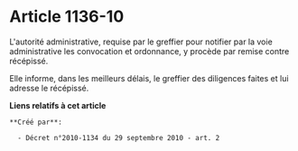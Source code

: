 # Article 1136-10

L'autorité administrative, requise par le greffier pour notifier par la voie administrative les convocation et ordonnance, y
procède par remise contre récépissé. 

Elle informe, dans les meilleurs délais, le greffier des diligences faites et lui adresse le récépissé.

**Liens relatifs à cet article**

	**Créé par**:

	  - Décret n°2010-1134 du 29 septembre 2010 - art. 2

